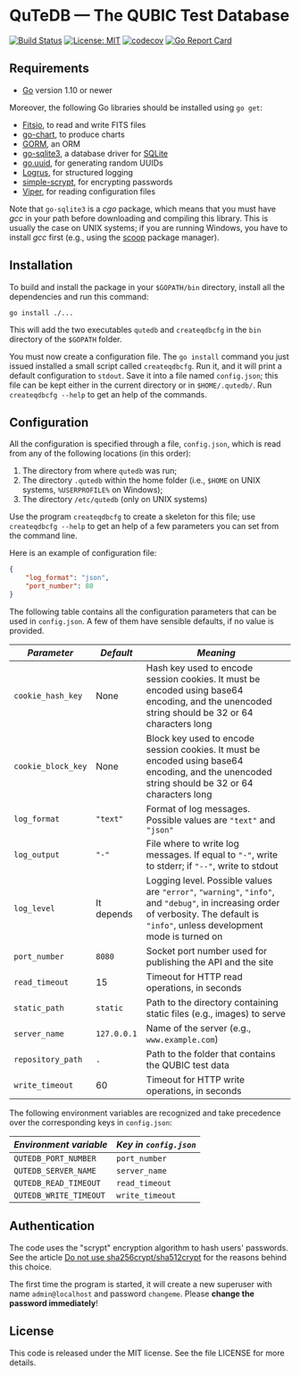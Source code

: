 # QuTeDB — The QUBIC Test Database

[![Build Status](https://travis-ci.org/ziotom78/qutedb.svg?branch=master)](https://travis-ci.org/ziotom78/qutedb)
[![License: MIT](https://img.shields.io/badge/License-MIT-yellow.svg)](https://opensource.org/licenses/MIT)
[![codecov](https://codecov.io/gh/ziotom78/qutedb/branch/master/graph/badge.svg)](https://codecov.io/gh/ziotom78/qutedb)
[![Go Report Card](https://goreportcard.com/badge/github.com/ziotom78/qutedb)](https://goreportcard.com/report/github.com/ziotom78/qutedb)

## Requirements

- [Go](https://golang.org) version 1.10 or newer

Moreover, the following Go libraries should be installed using `go get`:

- [Fitsio](https://github.com/astrogo/fitsio), to read and write FITS files
- [go-chart](https://github.com/wcharczuk/go-chart), to produce charts
- [GORM](https://github.com/jinzhu/gorm), an ORM
- [go-sqlite3](http://mattn.github.io/go-sqlite3), a database driver for [SQLite](https://www.sqlite.org/index.html)
- [go.uuid](https://github.com/satori/go.uuid), for generating random UUIDs
- [Logrus](https://github.com/sirupsen/logrus), for structured logging
- [simple-scrypt](https://github.com/elithrar/simple-scrypt), for encrypting passwords
- [Viper](https://github.com/spf13/viper), for reading configuration files

Note that `go-sqlite3` is a *cgo* package, which means that you must have *gcc*
in your path before downloading and compiling this library. This is usually the
case on UNIX systems; if you are running Windows, you have to install *gcc*
first (e.g., using the [scoop](https://scoop.sh/) package manager).


## Installation

To build and install the package in your `$GOPATH/bin` directory,
install all the dependencies and run this command:

    go install ./...
    
This will add the two executables `qutedb` and `createqdbcfg` in the
`bin` directory of the `$GOPATH` folder.

You must now create a configuration file. The `go install` command you
just issued installed a small script called `createqdbcfg`. Run it,
and it will print a default configuration to `stdout`. Save it into a
file named `config.json`; this file can be kept either in the current
directory or in `$HOME/.qutedb/`. Run `createqdbcfg --help` to get an
help of the commands.


## Configuration

All the configuration is specified through a file, `config.json`, which is read
from any of the following locations (in this order):

1. The directory from where `qutedb` was run;
2. The directory `.qutedb` within the home folder (i.e., `$HOME` on UNIX
   systems, `%USERPROFILE%` on Windows);
3. The directory `/etc/qutedb` (only on UNIX systems)

Use the program `createqdbcfg` to create a skeleton for this file; use
`createqdbcfg --help` to get an help of a few parameters you can set
from the command line.

Here is an example of configuration file:

`````json
{
    "log_format": "json",
    "port_number": 80
}
`````

The following table contains all the configuration parameters that can be used
in `config.json`. A few of them have sensible defaults, if no value is provided.

| *Parameter*  | *Default* | *Meaning* |
|--------------|-----------|-----------|
| `cookie_hash_key` | None | Hash key used to encode session cookies. It must be encoded using base64 encoding, and the unencoded string should be 32 or 64 characters long |
| `cookie_block_key` | None | Block key used to encode session cookies. It must be encoded using base64 encoding, and the unencoded string should be 32 or 64 characters long |
| `log_format` | `"text"`    | Format of log messages. Possible values are `"text"` and `"json"` |
| `log_output` | `"-"` | File where to write log messages. If equal to `"-"`, write to stderr; if `"--"`, write to stdout |
| `log_level` | It depends    | Logging level. Possible values are `"error"`, `"warning"`, `"info"`, and `"debug"`, in increasing order of verbosity. The default is `"info"`, unless development mode is turned on |
| `port_number` | `8080`    | Socket port number used for publishing the API and the site |
| `read_timeout` | 15 | Timeout for HTTP read operations, in seconds |
| `static_path` | `static` | Path to the directory containing static files (e.g., images) to serve |
| `server_name` | `127.0.0.1` | Name of the server (e.g., `www.example.com`) |
| `repository_path` | `.` | Path to the folder that contains the QUBIC test data |
| `write_timeout` | 60 | Timeout for HTTP write operations, in seconds |

The following environment variables are recognized and take precedence over the
corresponding keys in `config.json`:

| *Environment variable* | *Key in `config.json`* |
|------------------------|------------------------|
| `QUTEDB_PORT_NUMBER`   | `port_number`          |
| `QUTEDB_SERVER_NAME`   | `server_name`          |
| `QUTEDB_READ_TIMEOUT`  | `read_timeout`         |
| `QUTEDB_WRITE_TIMEOUT` | `write_timeout`        |

## Authentication

The code uses the "scrypt" encryption algorithm to hash users'
passwords. See the article [Do not use
sha256crypt/sha512crypt](https://pthree.org/2018/05/23/do-not-use-sha256crypt-sha512crypt-theyre-dangerous/)
for the reasons behind this choice.

The first time the program is started, it will create a new superuser
with name `admin@localhost` and password `changeme`. Please **change
the password immediately**!

## License

This code is released under the MIT license. See the file LICENSE for more details.
